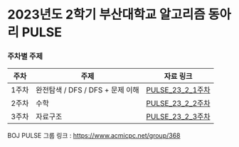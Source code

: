 # 2023년도 2학기 부산대학교 알고리즘 동아리 PULSE
### 주차별 주제
|주차|주제|자료 링크|
|---|---|---|
|1주차|완전탐색 / DFS / DFS + 문제 이해|[PULSE_23_2_1주차](https://github.com/PNU-PULSE/2023-Fall/blob/main/%EC%9E%90%EB%A3%8C/PULSE_23_2_1%EC%A3%BC%EC%B0%A8.pdf)|
|2주차|수학|[PULSE_23_2_2주차](https://github.com/PNU-PULSE/2023-Fall/blob/main/%EC%9E%90%EB%A3%8C/PULSE_23_2_2%EC%A3%BC%EC%B0%A8.pdf)|
|3주차|자료구조|[PULSE_23_2_3주차](https://github.com/PNU-PULSE/2023-Fall/blob/main/%EC%9E%90%EB%A3%8C/PULSE_23_2_2%EC%A3%BC%EC%B0%A8.pdf)|

BOJ PULSE 그룹 링크 :  https://www.acmicpc.net/group/368
